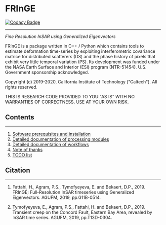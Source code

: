 # FRInGE

[![Codacy Badge](https://api.codacy.com/project/badge/Grade/e9bacb9410384df98fe86fadc422a9ee)](https://app.codacy.com/gh/isce-framework/fringe?utm_source=github.com&utm_medium=referral&utm_content=isce-framework/fringe&utm_campaign=Badge_Grade_Dashboard)

------

*Fine Resolution InSAR using Generalized Eigenvectors*


FRInGE is a package written in C++ / Python which contains tools to estimate deformation time-series by exploiting interferometric covariance matrice for distributed scatterers (DS)  and the phase history of pixels that exhibit very little temporal variation (PS). Its development was funded under the NASA Earth Surface and Interior (ESI) program (NTR-51454). U.S. Government sponsorship acknowledged.

Copyright (c) 2019-2020, California Institute of Technology ("Caltech"). All rights reserved.

THIS IS RESEARCH CODE PROVIDED TO YOU "AS IS" WITH NO WARRANTIES OF CORRECTNESS. USE AT YOUR OWN RISK.


## Contents
-----

1. [Software prerequisites and installation](./docs/install.md)
2. [Detailed documentation of processing modules](./docs/modules.md)
3. [Detailed documentation of workflows](./docs/workflows.md)
4. [Note of thanks](./docs/opensource.md)
5. [TODO list](./docs/TODO.md)


## Citation
-----

1. Fattahi, H., Agram, P.S., Tymofyeyeva, E. and Bekaert, D.P., 2019. FRInGE; Full-Resolution InSAR timeseries using Generalized Eigenvectors. AGUFM, 2019, pp.G11B-0514.

2. Tymofyeyeva, E., Agram, P.S., Fattahi, H. and Bekaert, D.P., 2019. Transient creep on the Concord Fault, Eastern Bay Area, revealed by InSAR time series. AGUFM, 2019, pp.T13D-0304.
